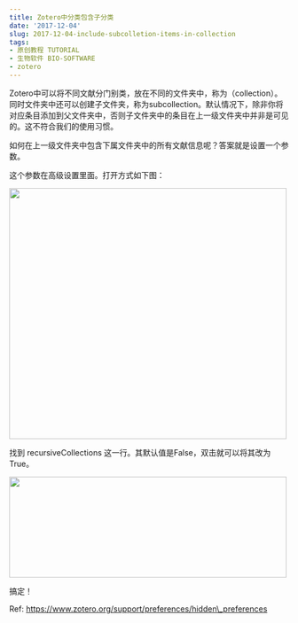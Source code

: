 ```yaml
---
title: Zotero中分类包含子分类
date: '2017-12-04'
slug: 2017-12-04-include-subcolletion-items-in-collection
tags:
- 原创教程 TUTORIAL
- 生物软件 BIO-SOFTWARE
- zotero
---
```



Zotero中可以将不同文献分门别类，放在不同的文件夹中，称为（collection）。同时文件夹中还可以创建子文件夹，称为subcollection。默认情况下，除非你将对应条目添加到父文件夹中，否则子文件夹中的条目在上一级文件夹中并非是可见的。这不符合我们的使用习惯。

如何在上一级文件夹中包含下属文件夹中的所有文献信息呢？答案就是设置一个参数。

这个参数在高级设置里面。打开方式如下图：

<img src="http://bio-spring.top/wp-content/uploads/2017/12/advanced-500x453.png" class="alignnone size-medium wp-image-921" sizes="(max-width: 500px) 100vw, 500px" srcset="http://bio-spring.top/wp-content/uploads/2017/12/advanced-500x453.png 500w, http://bio-spring.top/wp-content/uploads/2017/12/advanced.png 616w" width="500" height="453" />

找到 recursiveCollections
这一行。其默认值是False，双击就可以将其改为True。

<img src="http://bio-spring.top/wp-content/uploads/2017/12/advanced-2-500x182.png" class="alignnone size-medium wp-image-922" sizes="(max-width: 500px) 100vw, 500px" srcset="http://bio-spring.top/wp-content/uploads/2017/12/advanced-2-500x182.png 500w, http://bio-spring.top/wp-content/uploads/2017/12/advanced-2-768x280.png 768w, http://bio-spring.top/wp-content/uploads/2017/12/advanced-2.png 931w" width="500" height="182" />

搞定！

Ref: https://www.zotero.org/support/preferences/hidden\_preferences
